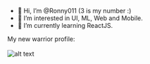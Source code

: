 - 👋 Hi, I’m @Ronny011 (3 is my number :)
- 👀 I’m interested in UI, ML, Web and Mobile.
- 🌱 I’m currently learning ReactJS.

My new warrior profile:\
\
![alt text](https://www.codewars.com/users/Ronny011/badges/large "Codewars")
